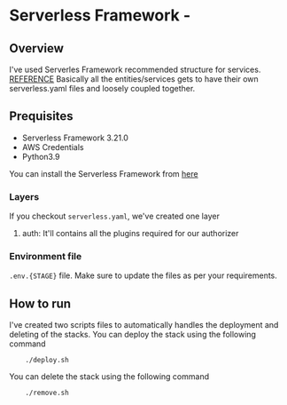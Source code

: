 # Serverless Framework -

## Overview
I've used Serverles Framework recommended structure for services. [REFERENCE](https://www.serverless.com/framework/docs/guides/compose)
Basically all the entities/services gets to have their own serverless.yaml files and loosely coupled together.
## Prequisites
- Serverless Framework 3.21.0
- AWS Credentials
- Python3.9

You can install the Serverless Framework from [here](https://www.serverless.com/framework/docs/install-standalone)

### Layers
If you checkout `serverless.yaml`, we've created one layer
1. auth: It'll contains all the plugins required for our authorizer

### Environment file
`.env.{STAGE}` file.
Make sure to update the files as per your requirements.

## How to run
I've created two scripts files to automatically handles the deployment and deleting of the stacks.
You can deploy the stack using the following command
```
    ./deploy.sh
```

You can delete the stack using the following command
```
    ./remove.sh
```
